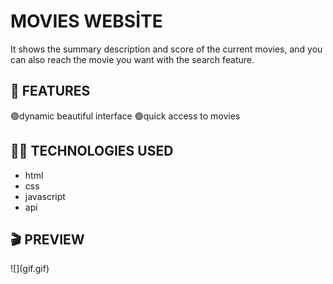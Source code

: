 <h1> MOVIES WEBSİTE</h1>

It shows the summary description and score of the current movies, and you can also reach the movie you want with the search feature.

<h2> 🎲 FEATURES </h2>

🟣dynamic beautiful interface
🟣quick access to movies

<h2> ⛓️‍💥 TECHNOLOGIES USED </h2>

- html
- css
- javascript
- api

<h2> 🎬 PREVIEW </h2>
![](gif.gif)
